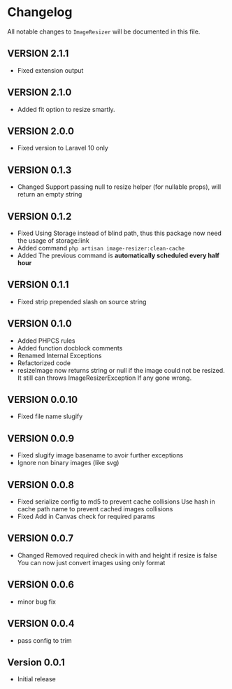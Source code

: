 # Changelog

All notable changes to `ImageResizer` will be documented in this file.

## VERSION 2.1.1
- Fixed extension output
## VERSION 2.1.0
- Added fit option to resize smartly.
## VERSION 2.0.0
- Fixed version to Laravel 10 only
## VERSION 0.1.3
- Changed Support passing null to resize helper (for nullable props), will return an empty string
## VERSION 0.1.2
- Fixed Using Storage instead of blind path, thus this package now need the usage of storage:link
- Added command `php artisan image-resizer:clean-cache`
- Added The previous command is **automatically scheduled every half hour**

## VERSION 0.1.1
- Fixed strip prepended slash on source string

## VERSION 0.1.0
- Added PHPCS rules
- Added function docblock comments
- Renamed Internal Exceptions
- Refactorized code
- resizeImage now returns string or null if the image could not be resized.
  It still can throws ImageResizerException If any gone wrong.

## VERSION 0.0.10
- Fixed file name slugify

## VERSION 0.0.9
- Fixed slugify image basename to avoir further exceptions
- Ignore non binary images (like svg)

## VERSION 0.0.8
- Fixed serialize config to md5 to prevent cache collisions
  Use hash in cache path name to prevent cached images collisions
- Fixed Add in Canvas check for required params

## VERSION 0.0.7
- Changed Removed required check in with and height if resize is false
  You can now just convert images using only format

## VERSION 0.0.6
- minor bug fix

## VERSION 0.0.4
- pass config to trim

## Version 0.0.1
- Initial release
